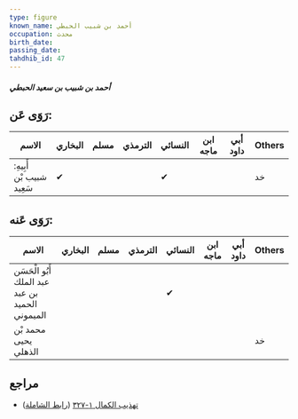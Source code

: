 ```yaml
---
type: figure
known_name: أحمد بن شبيب الحبطي
occupation: محدث
birth_date:
passing_date:
tahdhib_id: 47
---
```

##### أحمد بن شبيب بن سعيد الحبطي

## رَوَى عَن:
| الاسم                    | البخاري | مسلم | الترمذي | النسائي | ابن ماجه | أبي داود | Others |
| ------------------------ | ------- | ---- | ------- | ------- | -------- | -------- | ------ |
| أَبِيهِ: شبيب بْن سَعِيد | ✔       |      |         | ✔       |          |          | خد     |
## رَوَى عَنه:
| الاسم                                           | البخاري | مسلم | الترمذي | النسائي | ابن ماجه | أبي داود | Others |
| ----------------------------------------------- | ------- | ---- | ------- | ------- | -------- | -------- | ------ |
| أَبُو الْحَسَن عبد الملك بن عبد الحميد الميموني |         |      |         | ✔       |          |          |        |
| محمد بْن يحيى الذهلي                            |         |      |         |         |          |          | خد     |
## مراجع
- [تهذيب الكمال ١-٣٢٧](obsidian://open?vault=Tahdhib-al-Kamal&file=Figures/٤٧-أحمد%20بن%20شبيب%20بن%20سعيد%20الحبطي) ([رابط الشاملة](https://shamela.ws/book/3722/326))
